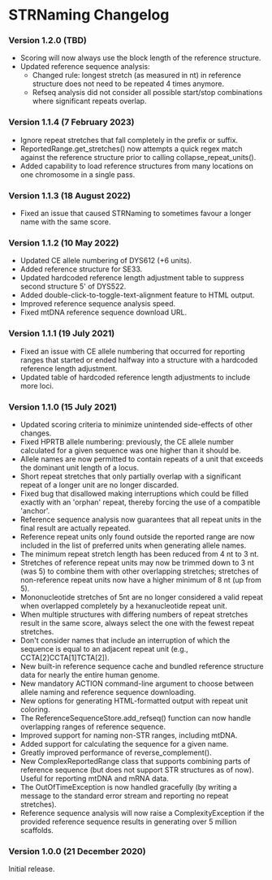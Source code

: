 STRNaming Changelog
===================
### Version 1.2.0 (TBD)
* Scoring will now always use the block length of the reference structure.
* Updated reference sequence analysis:
  * Changed rule: longest stretch (as measured in nt) in reference structure
    does not need to be repeated 4 times anymore.
  * Refseq analysis did not consider all possible start/stop combinations
    where significant repeats overlap.

### Version 1.1.4 (7 February 2023)
* Ignore repeat stretches that fall completely in the prefix or suffix.
* ReportedRange.get_stretches() now attempts a quick regex match against the
  reference structure prior to calling collapse_repeat_units().
* Added capability to load reference structures from many locations on one
  chromosome in a single pass.

### Version 1.1.3 (18 August 2022)
* Fixed an issue that caused STRNaming to sometimes favour a longer name with
  the same score.

### Version 1.1.2 (10 May 2022)
* Updated CE allele numbering of DYS612 (+6 units).
* Added reference structure for SE33.
* Updated hardcoded reference length adjustment table to suppress second
  structure 5' of DYS522.
* Added double-click-to-toggle-text-alignment feature to HTML output.
* Improved reference sequence analysis speed.
* Fixed mtDNA reference sequence download URL.

### Version 1.1.1 (19 July 2021)
* Fixed an issue with CE allele numbering that occurred for reporting ranges
  that started or ended halfway into a structure with a hardcoded reference
  length adjustment.
* Updated table of hardcoded reference length adjustments to include more loci.

### Version 1.1.0 (15 July 2021)
* Updated scoring criteria to minimize unintended side-effects of other changes.
* Fixed HPRTB allele numbering: previously, the CE allele number calculated
  for a given sequence was one higher than it should be.
* Allele names are now permitted to contain repeats of a unit that exceeds the
  dominant unit length of a locus.
* Short repeat stretches that only partially overlap with a significant repeat
  of a longer unit are no longer discarded.
* Fixed bug that disallowed making interruptions which could be filled exactly
  with an 'orphan' repeat, thereby forcing the use of a compatible 'anchor'.
* Reference sequence analysis now guarantees that all repeat units in the
  final result are actually repeated.
* Reference repeat units only found outside the reported range are now included
  in the list of preferred units when generating allele names.
* The minimum repeat stretch length has been reduced from 4 nt to 3 nt.
* Stretches of reference repeat units may now be trimmed down to 3 nt (was 5) to
  combine them with other overlapping stretches; stretches of non-reference
  repeat units now have a higher minimum of 8 nt (up from 5).
* Mononucleotide stretches of 5nt are no longer considered a valid repeat when
  overlapped completely by a hexanucleotide repeat unit.
* When multiple structures with differing numbers of repeat stretches result in
  the same score, always select the one with the fewest repeat stretches.
* Don't consider names that include an interruption of which the sequence is equal
  to an adjacent repeat unit (e.g., CCTA[2]CCTA[1]TCTA[2]).
* New built-in reference sequence cache and bundled reference structure data for
  nearly the entire human genome.
* New mandatory ACTION command-line argument to choose between allele naming
  and reference sequence downloading.
* New options for generating HTML-formatted output with repeat unit coloring.
* The ReferenceSequenceStore.add_refseq() function can now handle overlapping
  ranges of reference sequence.
* Improved support for naming non-STR ranges, including mtDNA.
* Added support for calculating the sequence for a given name.
* Greatly improved performance of reverse_complement().
* New ComplexReportedRange class that supports combining parts of reference
  sequence (but does not support STR structures as of now). Useful for reporting
  mtDNA and mRNA data.
* The OutOfTimeException is now handled gracefully (by writing a message to the
  standard error stream and reporting no repeat stretches).
* Reference sequence analysis will now raise a ComplexityException if the
  provided reference sequence results in generating over 5 million scaffolds.

### Version 1.0.0 (21 December 2020)
Initial release.
